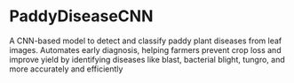 # PaddyDiseaseCNN
A CNN-based model to detect and classify paddy plant diseases from leaf images. Automates early diagnosis, helping farmers prevent crop loss and improve yield by identifying diseases like blast, bacterial blight, tungro, and more accurately and efficiently

